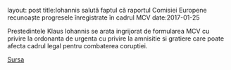 layout: post
title:Iohannis salută faptul că raportul Comisiei Europene recunoaște progresele înregistrate în cadrul MCV
date:2017-01-25


Prestedintele Klaus Iohannis se arata ingrijorat de formularea MCV cu privire la ordonanta de urgenta cu privire la amnisitie si gratiere care poate afecta cadrul legal pentru combaterea coruptiei. 


[Sursa](http://www.agerpres.ro/politica/2017/01/25/iohannis-saluta-faptul-ca-raportul-comisiei-europene-recunoaste-progresele-inregistrate-in-cadrul-mcv-13-27-27)
